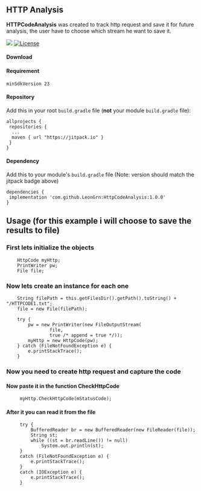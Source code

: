 ## HTTP Analysis
**HTTPCodeAnalysis** was created to track http request and save it for future analysis, the user have to choose which stream he want to save it.

[![](https://jitpack.io/v/LeonGrn/HttpCodeAnalysis.svg)](https://jitpack.io/#LeonGrn/HttpCodeAnalysis)
[![License](https://img.shields.io/badge/License-Apache%202.0-blue.svg)](https://opensource.org/licenses/Apache-2.0)

#### Download
#### Requirement
```
minSdkVersion 23
```
#### Repository

Add this in your root  `build.gradle`  file (**not**  your module  `build.gradle`  file):
```
allprojects {
 repositories {
  ...
  maven { url "https://jitpack.io" }
 }
}

```
#### Dependency
Add this to your module's  `build.gradle`  file (Note: version should match the jitpack badge above)
```
dependencies {
 implementation 'com.github.LeonGrn:HttpCodeAnalysis:1.0.0'
}
```
## Usage (for this example i will choose to save the results to file)
### First lets initialize the objects
```
    HttpCode myHttp;
    PrintWriter pw;
    File file;
```
### Now lets create an instance for each one
```
    String filePath = this.getFilesDir().getPath().toString() + "/HTTPCODE1.txt";
    file = new File(filePath);

    try {
        pw = new PrintWriter(new FileOutputStream(
                file,
                true /* append = true */));
        myHttp = new HttpCode(pw);
    } catch (FileNotFoundException e) {
        e.printStackTrace();
    }
```
### Now you need to create http request and capture the code
#### Now paste it in the function CheckHttpCode
```
     myHttp.CheckHttpCode(mStatusCode);
```
#### After it you can read it from the file
```
     try {
         BufferedReader br = new BufferedReader(new FileReader(file));
         String st;
         while ((st = br.readLine()) != null)
             System.out.println(st);
     }
     catch (FileNotFoundException e) {
         e.printStackTrace();
     }
     catch (IOException e) {
         e.printStackTrace();
     }
     
```
